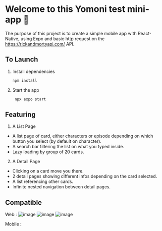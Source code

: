 # Welcome to this Yomoni test mini-app 👋

The purpose of this project is to create a simple mobile app with React-Native, using Expo and basic http request on the https://rickandmortyapi.com/ API. 

## To Launch

1. Install dependencies

   ```bash
   npm install
   ```

2. Start the app

   ```bash
    npx expo start
   ```

## Featuring

 1. A List Page

   - A list page of card, either characters or episode depending on which button you select (by default on character).
   - A search bar filtering the list on what you typed inside.
   - Lazy loading by group of 20 cards.
  
 2. A Detail Page

   - Clicking on a card move you there.
   - 2 detail pages showing different infos depending on the card selected.
   - A list referencing other cards.
   - Infinite nested navigation between detail pages.

## Compatible

Web :
![image](https://github.com/user-attachments/assets/1b6b0d0f-55c4-4b00-9cc2-9d5f7ad1f1fe)
![image](https://github.com/user-attachments/assets/beb9632e-b87f-44ae-808c-12c0e447e38d)
![image](https://github.com/user-attachments/assets/57d05133-9ab9-4ded-a065-7f3460329e66)

Mobile :

